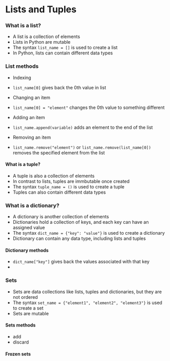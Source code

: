 # Lists and Tuples

### What is a list?
- A list is a collection of elements
- Lists in Python are mutable
- The syntax `list_name = []` is used to create a list
- In Python, lists can contain different data types

### List methods
- Indexing
- `list_name[0]` gives back the 0th value in list

- Changing an item
- `list_name[0] = "element"` changes the 0th value to something different

- Adding an item
- `list_name.append(variable)` adds an element to the end of the list

- Removing an item
- `list_name.remove("element")` or `list_name.remove(list_name[0])` removes the specified element from the list

#### What is a tuple?
- A tuple is also a collection of elements
- In contrast to lists, tuples are immbutable once created
- The syntax `tuple_name = ()` is used to create a tuple
- Tuples can also contain different data types

### What is a dictionary?
- A dictionary is another collection of elements
- Dictionaries hold a collection of keys, and each key can have an assigned value
- The syntax `dict_name = {"key": "value"}` is used to create a dictionary
- Dictionary can contain any data type, including lists and tuples

#### Dictionary methods
- `dict_name["key"]` gives back the values associated with that key
- 

### Sets
- Sets are data collections like lists, tuples and dictionaries, but they are not ordered
- The syntax `set_name = {"element1", "element2", "element3"}` is used to create a set
- Sets are mutable

#### Sets methods
- add
- discard

#### Frozen sets